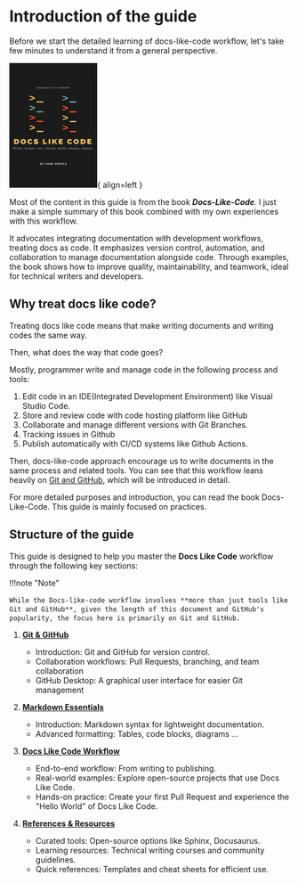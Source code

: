 # Introduction of the guide

Before we start the detailed learning of docs-like-code workflow, let's take few minutes to understand it from a general perspective.

![alt text](../assets/docs-like-code-cover-smaller-1.png){ align=left }

Most of the content in this guide is from the book ***Docs-Like-Code***. I just make a simple summary of this book combined with my own experiences with this workflow.

It advocates integrating documentation with development workflows, treating docs as code. It emphasizes version control, automation, and collaboration to manage documentation alongside code. Through examples, the book shows how to improve quality, maintainability, and teamwork, ideal for technical writers and developers.

## Why treat docs like code?

Treating docs like code means that make writing documents and writing codes the same way.

Then, what does the way that code goes?

Mostly, programmer write and manage code in the following process and tools:

1. Edit code in an IDE(Integrated Development Environment) like Visual Studio Code.
2. Store and review code with code hosting platform like GitHub
3. Collaborate and manage different versions with Git Branches.
4. Tracking issues in Github
5. Publish automatically with CI/CD systems like Github Actions.

Then, docs-like-code approach encourage us to write documents in the same process and related tools. You can see that this workflow leans heavily on [Git and GitHub](preparation.md#download-github-desktop), which will be introduced in detail.

For more detailed purposes and introduction, you can read the book Docs-Like-Code. This guide is mainly focused on practices.

## Structure of the guide

This guide is designed to help you master the **Docs Like Code** workflow through the following key sections:

!!!note "Note"

    While the Docs-like-code workflow involves **more than just tools like Git and GitHub**, given the length of this document and GitHub's popularity, the focus here is primarily on Git and GitHub.

1. [**Git & GitHub**](git-and-github/git-introduction.md#what-is-git)
    - Introduction: Git and GitHub for version control.
    - Collaboration workflows: Pull Requests, branching, and team collaboration
    - GitHub Desktop: A graphical user interface for easier Git management

2. [**Markdown Essentials**](intro-to-md.md#getting-started-with-markdown)
    - Introduction: Markdown syntax for lightweight documentation.
    - Advanced formatting: Tables, code blocks, diagrams ...

3. [**Docs Like Code Workflow**](workflows/best-practice.md#a-hello-world-in-your-path-to-technical-writing)
    - End-to-end workflow: From writing to publishing.
    - Real-world examples: Explore open-source projects that use Docs Like Code.
    - Hands-on practice: Create your first Pull Request and experience the "Hello World" of Docs Like Code.

4. [**References & Resources**](resources.md#additional-resources)
    - Curated tools: Open-source options like Sphinx, Docusaurus.
    - Learning resources: Technical writing courses and community guidelines.
    - Quick references: Templates and cheat sheets for efficient use.
